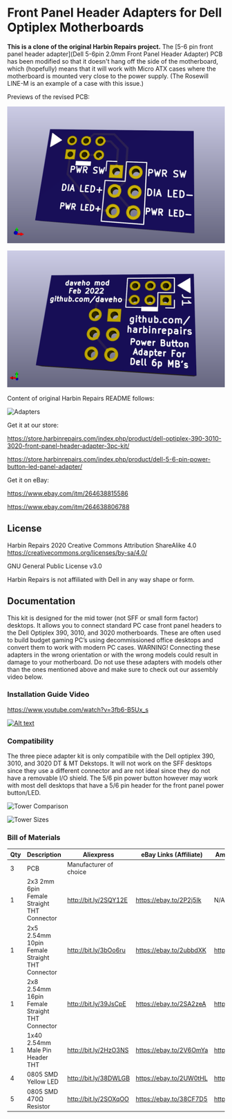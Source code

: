 # Front Panel Header Adapters for Dell Optiplex Motherboards

**This is a clone of the original Harbin Repairs project.** The [5-6 pin front panel
header adapter](Dell 5-6pin 2.0mm Front Panel Header Adapter) PCB has been
modified so that it doesn't hang off the side of the motherboard, which
(hopefully) means that it will work with Micro ATX cases where the motherboard
is mounted very close to the power supply. (The Rosewill LINE-M is an
example of a case with this issue.)

Previews of the revised PCB:

![revised 5-6 pin adapter PCB top view](images/redesign_topview.png)

![revised 5-6 pin adapter PCB bottom view](images/redesign_bottomview.png)

Content of original Harbin Repairs README follows:

![Adapters](images/adapters-all.jpg)

Get it at our store:

https://store.harbinrepairs.com/index.php/product/dell-optiplex-390-3010-3020-front-panel-header-adapter-3pc-kit/

https://store.harbinrepairs.com/index.php/product/dell-5-6-pin-power-button-led-panel-adapter/


Get it on eBay:

https://www.ebay.com/itm/264638815586

https://www.ebay.com/itm/264638806788

## License
Harbin Repairs 2020
Creative Commons Attribution ShareAlike 4.0
https://creativecommons.org/licenses/by-sa/4.0/

GNU General Public License v3.0

Harbin Repairs is not affiliated with Dell in any way shape or form.

## Documentation

This kit is designed for the mid tower (not SFF or small form factor) desktops. It allows you to connect standard PC case front panel headers to the Dell Optiplex 390, 3010, and 3020 motherboards. These are often used to build budget gaming PC’s using decommissioned office desktops and convert them to work with modern PC cases. WARNING! Connecting these adapters in the wrong orientation or with the wrong models could result in damage to your motherboard. Do not use these adapters with models other than the ones mentioned above and make sure to check out our assembly video below.

### Installation Guide Video

https://www.youtube.com/watch?v=3fb6-B5Ux_s

[![Alt text](https://img.youtube.com/vi/3fb6-B5Ux_s/0.jpg)](https://www.youtube.com/watch?v=3fb6-B5Ux_s)


### Compatibility

The three piece adapter kit is only compatibile with the Dell optiplex 390, 3010, and 3020 DT & MT Dekstops. It will not work on the SFF desktops since they use a different connector and are not ideal since they do not have a removable I/O shield. The 5/6 pin power button however may work with most dell desktops that have a 5/6 pin header for the front panel power button/LED.

![Tower Comparison](images/compatiblemodels.jpg)

![Tower Sizes](images/towersizes.jpg)


### Bill of Materials

| Qty | Description                                    | Aliexpress             | eBay Links (Affiliate)  | Amazon Links (Affiliate) |
|-----|------------------------------------------------|------------------------|-------------------------|--------------------------|
| 3   | PCB                                            | Manufacturer of choice |                         |                          |
| 1   | 2x3 2mm 6pin Female Straight THT Connector     | http://bit.ly/2SQY12E  | https://ebay.to/2P2j5lk | N/A                      |
| 1   | 2x5 2.54mm 10pin Female Straight THT Connector | http://bit.ly/3bOo6ru  | https://ebay.to/2ubbdXK | https://amzn.to/2u3uMky  |
| 1   | 2x8 2.54mm 16pin Female Straight THT Connector | http://bit.ly/39JsCpE  | https://ebay.to/2SA2zeA | https://amzn.to/2Hwy3Mr  |
| 1   | 1x40 2.54mm Male Pin Header THT                | http://bit.ly/2HzO3NS  | https://ebay.to/2V6OmYa | https://amzn.to/38CYH2a  |
| 4   | 0805 SMD Yellow LED                            | http://bit.ly/38DWLGB  | https://ebay.to/2UW0tHL | https://amzn.to/38CjiUj  |
| 5   | 0805 SMD 470Ω Resistor                         | http://bit.ly/2SOXqOO  | https://ebay.to/38CF7D5 | https://amzn.to/38E2ThY  |

